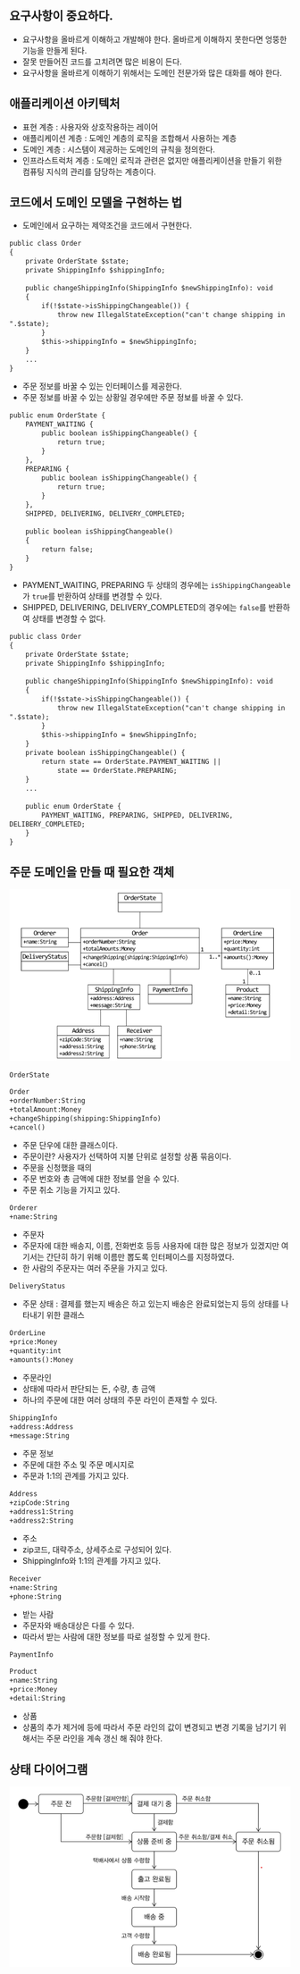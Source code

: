 ## 요구사항이 중요하다.
- 요구사항을 올바르게 이해하고 개발해야 한다. 올바르게 이해하지 못한다면 엉뚱한 기능을 만들게 된다.
- 잘못 만들어진 코드를 고치려면 많은 비용이 든다.
- 요구사항을 올바르게 이해하기 위해서는 도메인 전문가와 많은 대화를 해야 한다.

## 애플리케이션 아키텍처
- 표현 계층 : 사용자와 상호작용하는 레이어
- 애플리케이션 계층 : 도메인 계층의 로직을 조합해서 사용하는 계층
- 도메인 계층 : 시스템이 제공하는 도메인의 규칙을 정의한다.
- 인프라스트럭처 계층 : 도메인 로직과 관련은 없지만 애플리케이션을 만들기 위한 컴퓨팅 지식의 관리를 담당하는 계층이다.

## 코드에서 도메인 모델을 구현하는 법
- 도메인에서 요구하는 제약조건을 코드에서 구현한다.
```
public class Order 
{
	private OrderState $state;
	private ShippingInfo $shippingInfo;

	public changeShippingInfo(ShippingInfo $newShippingInfo): void
	{
		if(!$state->isShippingChangeable()) {
			throw new IllegalStateException("can't change shipping in ".$state);
		}
		$this->shippingInfo = $newShippingInfo; 
	}
	...
}
```
- 주문 정보를 바꿀 수 있는 인터페이스를 제공한다.
- 주문 정보를 바꿀 수 있는 상황일 경우에만 주문 정보를 바꿀 수 있다.


```
public enum OrderState {
	PAYMENT_WAITING {
		public boolean isShippingChangeable() {
			return true;
		}
	},
	PREPARING {
		public boolean isShippingChangeable() {
			return true;
		}
	},
	SHIPPED, DELIVERING, DELIVERY_COMPLETED;

	public boolean isShippingChangeable()
	{
		return false;
	}
}
```
- PAYMENT_WAITING, PREPARING 두 상태의 경우에는 `isShippingChangeable`가 `true`를 반환하여 상태를 변경할 수 있다.
- SHIPPED, DELIVERING, DELIVERY_COMPLETED의 경우에는 `false`를 반환하여 상태를 변경할 수 없다.


```
public class Order 
{
	private OrderState $state;
	private ShippingInfo $shippingInfo;

	public changeShippingInfo(ShippingInfo $newShippingInfo): void
	{
		if(!$state->isShippingChangeable()) {
			throw new IllegalStateException("can't change shipping in ".$state);
		}
		$this->shippingInfo = $newShippingInfo; 
	}
	private boolean isShippingChangeable() {
		return state == OrderState.PAYMENT_WAITING ||
			state == OrderState.PREPARING;
	}
	...
	
	public enum OrderState {
		PAYMENT_WAITING, PREPARING, SHIPPED, DELIVERING, DELIBERY_COMPLETED;
	}
}
```


## 주문 도메인을 만들 때 필요한 객체
![객체 기반 주문 도메인 모델](./img/1.3_객체기반_주문_도메인_모델.png)
```
OrderState
```

```
Order
+orderNumber:String
+totalAmount:Money
+changeShipping(shipping:ShippingInfo)
+cancel()
```
- 주문 단우에 대한 클래스이다.
- 주문이란? 사용자가 선택하여 지불 단위로 설정할 상품 묶음이다.
- 주문을 신청했을 때의 
- 주문 번호와 총 금액에 대한 정보를 얻을 수 있다.
- 주문 취소 기능을 가지고 있다.

```
Orderer
+name:String
```
- 주문자
- 주문자에 대한 배송지, 이름, 전화번호 등등 사용자에 대한 많은 정보가 있겠지만 여기서는 간단히 하기 위해 이름만 뽑도록 인터페이스를 지정하였다.
- 한 사람의 주문자는 여러 주문을 가지고 있다.

```
DeliveryStatus
```
- 주문 상태 : 결제를 했는지 배송은 하고 있는지 배송은 완료되었는지 등의 상태를 나타내기 위한 클래스

```
OrderLine
+price:Money
+quantity:int
+amounts():Money
```
- 주문라인
- 상태에 따라서 판단되는 돈, 수량, 총 금액
- 하나의 주문에 대한 여러 상태의 주문 라인이 존재할 수 있다.


```
ShippingInfo
+address:Address
+message:String
```
- 주문 정보
- 주문에 대한 주소 및 주문 메시지로
- 주문과 1:1의 관계를 가지고 있다.

```
Address
+zipCode:String
+address1:String
+address2:String
```
- 주소
- zip코드, 대략주소, 상세주소로 구성되어 있다.
- ShippingInfo와 1:1의 관계를 가지고 있다.

```
Receiver
+name:String
+phone:String
```
- 받는 사람
- 주문자와 배송대상은 다를 수 있다.
- 따라서 받는 사람에 대한 정보를 따로 설정할 수 있게 한다.

```
PaymentInfo
```

```
Product
+name:String
+price:Money
+detail:String
```
- 상품
- 상품의 추가 제거에 등에 따라서 주문 라인의 값이 변경되고 변경 기록을 남기기 위해서는 주문 라인을 계속 갱신 해 줘야 한다.


## 상태 다이어그램
![상태_다이어그램을_이용한_주문_상태_모델링](./img/1.4_상태_다이어그램을_이용한_주문_상태_모델링.png)



